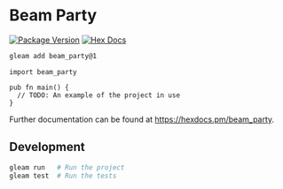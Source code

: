 # Beam Party

[![Package Version](https://img.shields.io/hexpm/v/beam_party)](https://hex.pm/packages/beam_party)
[![Hex Docs](https://img.shields.io/badge/hex-docs-ffaff3)](https://hexdocs.pm/beam_party/)

```sh
gleam add beam_party@1
```
```gleam
import beam_party

pub fn main() {
  // TODO: An example of the project in use
}
```

Further documentation can be found at <https://hexdocs.pm/beam_party>.

## Development

```sh
gleam run   # Run the project
gleam test  # Run the tests
```
